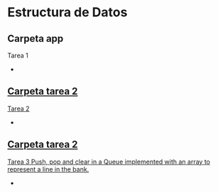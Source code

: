 # Estructura de Datos

## Carpeta app 
Tarea 1
- <a href="https://github.com/katherineggs/estructura-datos/tree/master/app">

## Carpeta tarea 2
Tarea 2
- <a href="https://github.com/katherineggs/estructura-datos/tree/master/tarea2">

## Carpeta tarea 2
Tarea 3
Push, pop and clear in a Queue implemented with an array to represent a line in the bank.
- <a href="https://github.com/katherineggs/estructura-datos/tree/master/tarea2">